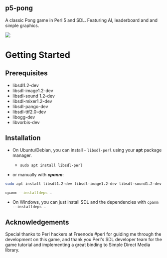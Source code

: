p5-pong
--------
A classic Pong game in Perl 5 and SDL. Featuring AI, leaderboard and and simple graphics.

![](https://user-images.githubusercontent.com/24475030/28744287-f9cf649e-748f-11e7-9a64-dce5dee935e6.gif)

# Getting Started

## Prerequisites
* libsdl1.2-dev
* libsdl-image1.2-dev
* libsdl-sound 1.2-dev
* libsdl-mixer1.2-dev
* libsdl-pango-dev
* libsdl-ttf2.0-dev
* libogg-dev
* libvorbis-dev

## Installation

* On Ubuntu/Debian, you can install - `libsdl-perl` using your **apt** package manager.
    - `sudo apt install libsdl-perl`

* or manually with ***cpanm***:

```sh
sudo apt install libsdl1.2-dev libsdl-image1.2-dev libsdl-sound1.2-dev libsdl-mixer1.2-dev libsdl-pango-dev libsdl-ttf2.0-dev libogg-dev libvorbis-dev

cpanm --installdeps .

```

* On Windows, you can just install SDL and the dependencies with `cpanm --installdeps .`


Acknowledgements
-----------------
Special thanks to Perl hackers at Freenode #perl for guiding me through the development on this game, and thank you Perl's SDL developer team for the game tutorial and implementing a great binding to Simple Direct Media library.


